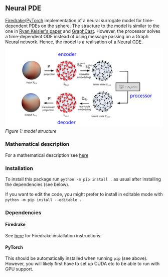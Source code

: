 ## Neural PDE

[Firedrake](https://www.firedrakeproject.org/)/[PyTorch](https://pytorch.org/) implementation of a neural surrogate model for time-dependent PDEs on the sphere. The structure to the model is similar to the one in [Ryan Keisler's paper](https://arxiv.org/abs/2202.07575) and [GraphCast](https://www.science.org/doi/epdf/10.1126/science.adi2336). However, the processor solves a time-dependent ODE instead of using message passing on a Graph Neural network. Hence, the model is a realisation of a [Neural ODE](https://arxiv.org/abs/1806.07366).

![Model structure](figures/model_structure.svg)
*Figure 1: model structure*


### Mathematical description
For a mathematical description see [here](Description.ipynb)

### Installation
To install this package run 
```python -m pip install .```
as usual after installing the dependencies (see below).

If you want to edit the code, you might prefer to install in editable mode with
```python -m pip install --editable .```

### Dependencies
#### Firedrake
See [here](https://www.firedrakeproject.org/download.html) for Firedrake installation instructions.
#### PyTorch
This should be automatically installed when running `pip` (see above). However, you will likely first have to set up CUDA etc to be able to run with GPU support.
